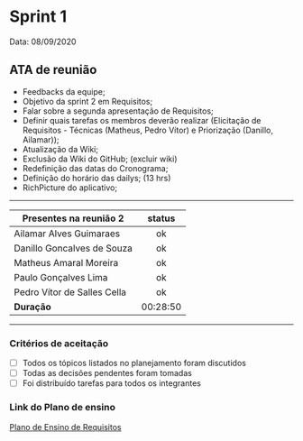 # Sprint 1

Data: 08/09/2020

## ATA de reunião

- Feedbacks da equipe;
- Objetivo da sprint 2 em Requisitos;
- Falar sobre a segunda apresentação de Requisitos;
- Definir quais tarefas os membros deverão realizar (Elicitação de Requisitos - Técnicas (Matheus, Pedro Vítor) e Priorização (Danillo, Ailamar));
- Atualização da Wiki;
- Exclusão da Wiki do GitHub; (excluir wiki)
- Redefinição das datas do Cronograma;
- Definição do horário das dailys; (13 hrs)
- RichPicture do aplicativo;

---

| Presentes na reunião 2   | status |
| ------------------------ | :----: |
| Ailamar Alves Guimaraes  | ok  |
| Danillo Goncalves de Souza | ok |
| Matheus Amaral Moreira   | ok |
| Paulo Gonçalves Lima     | ok |
| Pedro Vítor de Salles Cella | ok |
| **Duração** | 00:28:50 |

--- 

### Critérios de aceitação

- [ ] Todos os tópicos listados no planejamento foram discutidos
- [ ] Todas as decisões pendentes foram tomadas
- [ ] Foi distribuído tarefas para todos os integrantes

### Link do Plano de ensino
 
[Plano de Ensino de Requisitos](https://aprender3.unb.br/pluginfile.php/426680/mod_resource/content/2/Plano_de_Ensino%20RE%2012020TerQui.pdf)